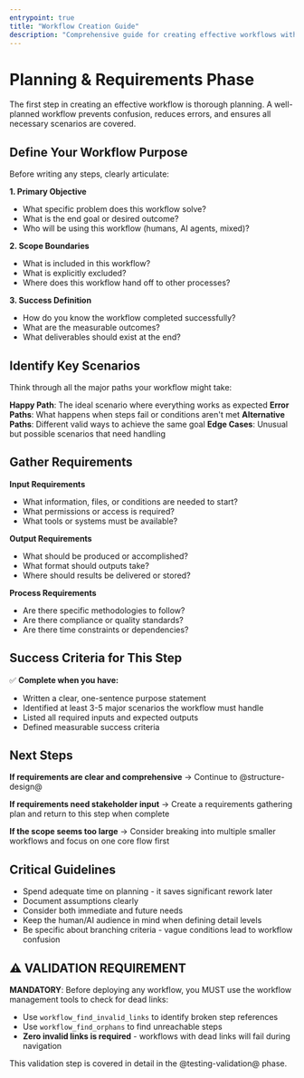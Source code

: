 ```yaml
---
entrypoint: true
title: "Workflow Creation Guide"
description: "Comprehensive guide for creating effective workflows with proper task chaining and branching"
---
```


# Planning & Requirements Phase

The first step in creating an effective workflow is thorough planning. A well-planned workflow prevents confusion, reduces errors, and ensures all necessary scenarios are covered.

## Define Your Workflow Purpose

Before writing any steps, clearly articulate:

**1. Primary Objective**
- What specific problem does this workflow solve?
- What is the end goal or desired outcome?
- Who will be using this workflow (humans, AI agents, mixed)?

**2. Scope Boundaries**
- What is included in this workflow?
- What is explicitly excluded?
- Where does this workflow hand off to other processes?

**3. Success Definition**
- How do you know the workflow completed successfully?
- What are the measurable outcomes?
- What deliverables should exist at the end?

## Identify Key Scenarios

Think through all the major paths your workflow might take:

**Happy Path**: The ideal scenario where everything works as expected
**Error Paths**: What happens when steps fail or conditions aren't met
**Alternative Paths**: Different valid ways to achieve the same goal
**Edge Cases**: Unusual but possible scenarios that need handling

## Gather Requirements

**Input Requirements**
- What information, files, or conditions are needed to start?
- What permissions or access is required?
- What tools or systems must be available?

**Output Requirements**
- What should be produced or accomplished?
- What format should outputs take?
- Where should results be delivered or stored?

**Process Requirements**
- Are there specific methodologies to follow?
- Are there compliance or quality standards?
- Are there time constraints or dependencies?

## Success Criteria for This Step

✅ **Complete when you have:**
- Written a clear, one-sentence purpose statement
- Identified at least 3-5 major scenarios the workflow must handle
- Listed all required inputs and expected outputs
- Defined measurable success criteria

## Next Steps

**If requirements are clear and comprehensive** → Continue to @structure-design@

**If requirements need stakeholder input** → Create a requirements gathering plan and return to this step when complete

**If the scope seems too large** → Consider breaking into multiple smaller workflows and focus on one core flow first

## Critical Guidelines

- Spend adequate time on planning - it saves significant rework later
- Document assumptions clearly
- Consider both immediate and future needs
- Keep the human/AI audience in mind when defining detail levels
- Be specific about branching criteria - vague conditions lead to workflow confusion

## ⚠️ VALIDATION REQUIREMENT

**MANDATORY**: Before deploying any workflow, you MUST use the workflow management tools to check for dead links:

- Use `workflow_find_invalid_links` to identify broken step references
- Use `workflow_find_orphans` to find unreachable steps
- **Zero invalid links is required** - workflows with dead links will fail during navigation

This validation step is covered in detail in the @testing-validation@ phase.